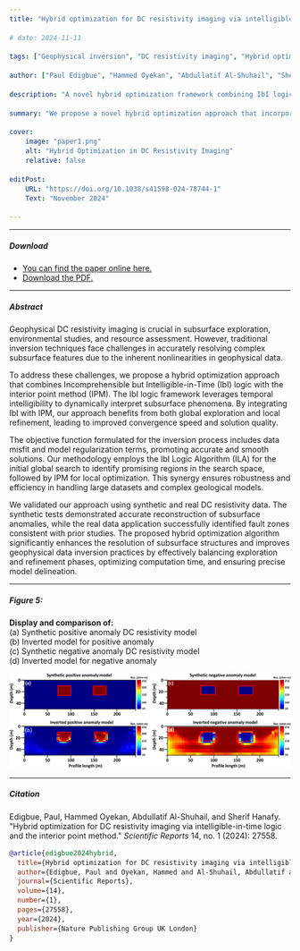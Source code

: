 ```yaml
---
title: "Hybrid optimization for DC resistivity imaging via intelligible-in-time logic and the interior point method" 

# date: 2024-11-11

tags: ["Geophysical inversion", "DC resistivity imaging", "Hybrid optimization", "IbI logic algorithm", "Interior point method"]

author: ["Paul Edigbue", "Hammed Oyekan", "Abdullatif Al-Shuhail", "Sherif Hanafy"] 

description: "A novel hybrid optimization framework combining IbI logic with the interior point method for enhanced DC resistivity inversion."

summary: "We propose a novel hybrid optimization approach that incorporates the meta-heuristic concept of Incomprehensible but Intelligible-in-Time (IbI) logic theory with the interior point method to enhance accuracy in geophysical data inversion."

cover:
    image: "paper1.png"
    alt: "Hybrid Optimization in DC Resistivity Imaging"
    relative: false

editPost:
    URL: "https://doi.org/10.1038/s41598-024-78744-1"
    Text: "November 2024"

---
```


---

##### Download

+ [You can find the paper online here.](https://doi.org/10.1038/s41598-024-78744-1)
+ [Download the PDF.](paper1.pdf)

---

##### Abstract

Geophysical DC resistivity imaging is crucial in subsurface exploration, environmental studies, and resource assessment. However, traditional inversion techniques face challenges in accurately resolving complex subsurface features due to the inherent nonlinearities in geophysical data. 

To address these challenges, we propose a hybrid optimization approach that combines Incomprehensible but Intelligible-in-Time (IbI) logic with the interior point method (IPM). The IbI logic framework leverages temporal intelligibility to dynamically interpret subsurface phenomena. By integrating IbI with IPM, our approach benefits from both global exploration and local refinement, leading to improved convergence speed and solution quality.

The objective function formulated for the inversion process includes data misfit and model regularization terms, promoting accurate and smooth solutions. Our methodology employs the IbI Logic Algorithm (ILA) for the initial global search to identify promising regions in the search space, followed by IPM for local optimization. This synergy ensures robustness and efficiency in handling large datasets and complex geological models.

We validated our approach using synthetic and real DC resistivity data. The synthetic tests demonstrated accurate reconstruction of subsurface anomalies, while the real data application successfully identified fault zones consistent with prior studies. The proposed hybrid optimization algorithm significantly enhances the resolution of subsurface structures and improves geophysical data inversion practices by effectively balancing exploration and refinement phases, optimizing computation time, and ensuring precise model delineation.


---

<!--##### Figure 5: Display and comparison of the (a) synthetic positive anomaly DC resistivity model, (b) positive anomaly inverted resistivity model, (c) synthetic negative anomaly DC resistivity model, and (d) negative anomaly inverted resistivity model.-->

##### Figure 5:  
**Display and comparison of:**  
(a) Synthetic positive anomaly DC resistivity model  
(b) Inverted model for positive anomaly  
(c) Synthetic negative anomaly DC resistivity model  
(d) Inverted model for negative anomaly

![](paper1.png)

---

##### Citation

Edigbue, Paul, Hammed Oyekan, Abdullatif Al-Shuhail, and Sherif Hanafy. "Hybrid optimization for DC resistivity imaging via intelligible-in-time logic and the interior point method." *Scientific Reports* 14, no. 1 (2024): 27558.


```BibTeX
@article{edigbue2024hybrid,
  title={Hybrid optimization for DC resistivity imaging via intelligible-in-time logic and the interior point method},
  author={Edigbue, Paul and Oyekan, Hammed and Al-Shuhail, Abdullatif and Hanafy, Sherif},
  journal={Scientific Reports},
  volume={14},
  number={1},
  pages={27558},
  year={2024},
  publisher={Nature Publishing Group UK London}
}
```
